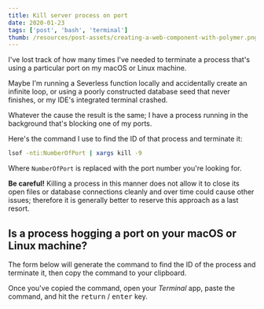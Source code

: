 ```yaml
---
title: Kill server process on port
date: 2020-01-23
tags: ['post', 'bash', 'terminal']
thumb: /resources/post-assets/creating-a-web-component-with-polymer.png
---
```


I've lost track of how many times I've needed to terminate a process that's using a particular port on my macOS or Linux machine.

Maybe I'm running a Severless function locally and accidentally create an infinite loop, or using a poorly constructed database seed that never finishes, or my IDE's integrated terminal crashed.

Whatever the cause the result is the same; I have a process running in the background that's blocking one of my ports.

Here's the command I use to find the ID of that process and terminate it:

```bash
lsof -nti:NumberOfPort | xargs kill -9
```

Where `NumberOfPort` is replaced with the port number you're looking for.

<p class="note">
  <strong>Be careful!</strong>
  Killing a process in this manner does not allow it to close its open files or database connections cleanly and over time could cause other issues; therefore it is generally better to reserve this approach as a last resort.
</p>

## Is a process hogging a port on your macOS or Linux machine?

The form below will generate the command to find the ID of the process and terminate it, then copy the command to your clipboard.

<kill-process-command></kill-process-command>

Once you've copied the command, open your _Terminal_ app, paste the command, and hit the <kbd>return</kbd> / <kbd>enter</kbd> key.
